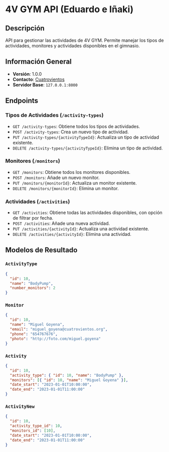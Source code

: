 # 4V GYM API (Eduardo e Iñaki)

## Descripción
API para gestionar las actividades de 4V GYM. Permite manejar los tipos de actividades, monitores y actividades disponibles en el gimnasio.

## Información General
- **Versión**: 1.0.0
- **Contacto**: [Cuatrovientos](mailto:cuatrovientos@cuatrovientos.org)
- **Servidor Base**: `127.0.0.1:8000`

## Endpoints

### Tipos de Actividades (`/activity-types`)
- `GET /activity-types`: Obtiene todos los tipos de actividades.
- `POST /activity-types`: Crea un nuevo tipo de actividad.
- `PUT /activity-types/{activityTypeId}`: Actualiza un tipo de actividad existente.
- `DELETE /activity-types/{activityTypeId}`: Elimina un tipo de actividad.

### Monitores (`/monitors`)
- `GET /monitors`: Obtiene todos los monitores disponibles.
- `POST /monitors`: Añade un nuevo monitor.
- `PUT /monitors/{monitorId}`: Actualiza un monitor existente.
- `DELETE /monitors/{monitorId}`: Elimina un monitor.

### Actividades (`/activities`)
- `GET /activities`: Obtiene todas las actividades disponibles, con opción de filtrar por fecha.
- `POST /activities`: Añade una nueva actividad.
- `PUT /activities/{activityId}`: Actualiza una actividad existente.
- `DELETE /activities/{activityId}`: Elimina una actividad.

## Modelos de Resultado

### `ActivityType`
```json
{
  "id": 10,
  "name": "BodyPump",
  "number_monitors": 2
}
```

### `Monitor`
```json
{
  "id": 10,
  "name": "Miguel Goyena",
  "email": "miguel_goyena@cuatrovientos.org",
  "phone": "654767676",
  "photo": "http://foto.com/miguel.goyena"
}
```

### `Activity`
```json
{
  "id": 10,
  "activity_type": { "id": 10, "name": "BodyPump" },
  "monitors": [{ "id": 10, "name": "Miguel Goyena" }],
  "date_start": "2023-01-01T10:00:00",
  "date_end": "2023-01-01T11:00:00"
}
```

### `ActivityNew`
```json
{
  "id": 10,
  "activity_type_id": 10,
  "monitors_id": [10],
  "date_start": "2023-01-01T10:00:00",
  "date_end": "2023-01-01T11:00:00"
}
```


